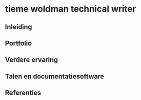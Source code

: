 # tieme woldman technical writer

## Inleiding

## Portfolio

## Verdere ervaring

## Talen en documentatiesoftware

## Referenties
